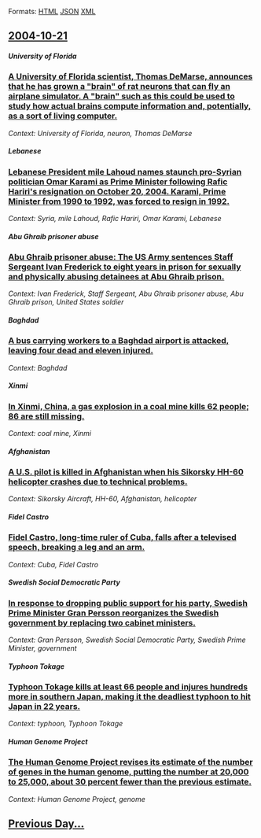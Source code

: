 
Formats: [HTML](2004/10/21/index.html)  [JSON](2004/10/21/index.json)  [XML](2004/10/21/index.xml)  

## [2004-10-21](/news/2004/10/21/index.md)

##### University of Florida
### [ A University of Florida scientist, Thomas DeMarse, announces that he has grown a "brain" of rat neurons that can fly an airplane simulator. A "brain" such as this could be used to study how actual brains compute information and, potentially, as a sort of living computer. ](/news/2004/10/21/a-university-of-florida-scientist-thomas-demarse-announces-that-he-has-grown-a-brain-of-rat-neurons-that-can-fly-an-airplane-simulator.md)
_Context: University of Florida, neuron, Thomas DeMarse_

##### Lebanese
### [ Lebanese President mile Lahoud names staunch pro-Syrian politician Omar Karami as Prime Minister following Rafic Hariri's resignation on October 20, 2004. Karami, Prime Minister from 1990 to 1992, was forced to resign in 1992. ](/news/2004/10/21/lebanese-president-emile-lahoud-names-staunch-pro-syrian-politician-omar-karami-as-prime-minister-following-rafic-hariri-s-resignation-on-o.md)
_Context: Syria, mile Lahoud, Rafic Hariri, Omar Karami, Lebanese_

##### Abu Ghraib prisoner abuse
### [ Abu Ghraib prisoner abuse: The US Army sentences Staff Sergeant Ivan Frederick to eight years in prison for sexually and physically abusing detainees at Abu Ghraib prison. ](/news/2004/10/21/abu-ghraib-prisoner-abuse-the-us-army-sentences-staff-sergeant-ivan-frederick-to-eight-years-in-prison-for-sexually-and-physically-abusing.md)
_Context: Ivan Frederick, Staff Sergeant, Abu Ghraib prisoner abuse, Abu Ghraib prison, United States soldier_

##### Baghdad
### [ A bus carrying workers to a Baghdad airport is attacked, leaving four dead and eleven injured. ](/news/2004/10/21/a-bus-carrying-workers-to-a-baghdad-airport-is-attacked-leaving-four-dead-and-eleven-injured.md)
_Context: Baghdad_

##### Xinmi
### [ In Xinmi, China, a gas explosion in a coal mine kills 62 people; 86 are still missing. ](/news/2004/10/21/in-xinmi-china-a-gas-explosion-in-a-coal-mine-kills-62-people-86-are-still-missing.md)
_Context: coal mine, Xinmi_

##### Afghanistan
### [ A U.S. pilot is killed in Afghanistan when his Sikorsky HH-60 helicopter crashes due to technical problems. ](/news/2004/10/21/a-u-s-pilot-is-killed-in-afghanistan-when-his-sikorsky-hh-60-helicopter-crashes-due-to-technical-problems.md)
_Context: Sikorsky Aircraft, HH-60, Afghanistan, helicopter_

##### Fidel Castro
### [ Fidel Castro, long-time ruler of Cuba, falls after a televised speech, breaking a leg and an arm. ](/news/2004/10/21/fidel-castro-long-time-ruler-of-cuba-falls-after-a-televised-speech-breaking-a-leg-and-an-arm.md)
_Context: Cuba, Fidel Castro_

##### Swedish Social Democratic Party
### [ In response to dropping public support for his party, Swedish Prime Minister Gran Persson reorganizes the Swedish government by replacing two cabinet ministers. ](/news/2004/10/21/in-response-to-dropping-public-support-for-his-party-swedish-prime-minister-goran-persson-reorganizes-the-swedish-government-by-replacing.md)
_Context: Gran Persson, Swedish Social Democratic Party, Swedish Prime Minister, government_

##### Typhoon Tokage
### [ Typhoon Tokage kills at least 66 people and injures hundreds more in southern Japan, making it the deadliest typhoon to hit Japan in 22 years. ](/news/2004/10/21/typhoon-tokage-kills-at-least-66-people-and-injures-hundreds-more-in-southern-japan-making-it-the-deadliest-typhoon-to-hit-japan-in-22-yea.md)
_Context: typhoon, Typhoon Tokage_

##### Human Genome Project
### [ The Human Genome Project revises its estimate of the number of genes in the human genome, putting the number at 20,000 to 25,000, about 30 percent fewer than the previous estimate. ](/news/2004/10/21/the-human-genome-project-revises-its-estimate-of-the-number-of-genes-in-the-human-genome-putting-the-number-at-20-000-to-25-000-about-30.md)
_Context: Human Genome Project, genome_

## [Previous Day...](/news/2004/10/20/index.md)

